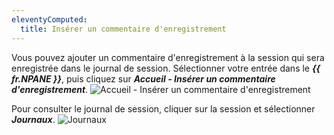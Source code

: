 ```yaml
---
eleventyComputed:
  title: Insérer un commentaire d'enregistrement
---
```

Vous pouvez ajouter un commentaire d'enregistrement à la session qui sera enregistrée dans le journal de session. Sélectionner votre entrée dans le ***{{ fr.NPANE }}***, puis cliquez sur ***Accueil - Insérer un commentaire d'enregistrement***.
![Accueil - Insérer un commentaire d'enregistrement](https://cdnweb.devolutions.net/docs/fr/rdm/mac/clip4046.png)

Pour consulter le journal de session, cliquer sur la session et sélectionner ***Journaux***.
![Journaux](https://cdnweb.devolutions.net/docs/fr/rdm/mac/clip0284.png)

